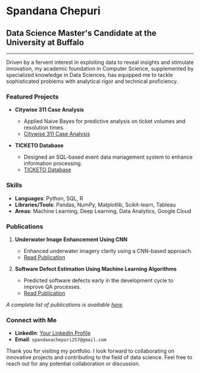 # Spandana Chepuri
## Data Science Master's Candidate at the University at Buffalo

---

Driven by a fervent interest in exploiting data to reveal insights and stimulate innovation, my academic foundation in Computer Science, supplemented by specialized knowledge in Data Sciences, has equipped me to tackle sophisticated problems with analytical rigor and technical proficiency.

### Featured Projects

- **Citywise 311 Case Analysis**
  - Applied Naive Bayes for predictive analysis on ticket volumes and resolution times.
  - [Citywise 311 Case Analysis](SpandanaChepuri/Portfolio/tree/main/Citywise%20311%20Case%20Analysis)

- **TICKETO Database**
  - Designed an SQL-based event data management system to enhance information processing.
  - [TICKETO Database](SpandanaChepuri/Portfolio/tree/main/TICKETO%20Database)


### Skills

- **Languages**: Python, SQL, R
- **Libraries/Tools**: Pandas, NumPy, Matplotlib, Scikit-learn, Tableau
- **Areas**: Machine Learning, Deep Learning, Data Analytics, Google Cloud

### Publications

1. **Underwater Image Enhancement Using CNN**
   - Enhanced underwater imagery clarity using a CNN-based approach.
   - [Read Publication](#)

2. **Software Defect Estimation Using Machine Learning Algorithms**
   - Predicted software defects early in the development cycle to improve QA processes.
   - [Read Publication](#)

_A complete list of publications is available [here](#)._

### Connect with Me

- **LinkedIn**: [Your LinkedIn Profile](#)
- **Email**: `spandanachepuri257@gmail.com`

Thank you for visiting my portfolio. I look forward to collaborating on innovative projects and contributing to the field of data science. Feel free to reach out for any potential collaboration or discussion.

